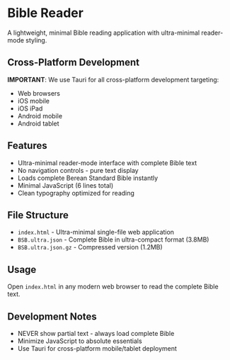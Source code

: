 # Bible Reader

A lightweight, minimal Bible reading application with ultra-minimal reader-mode styling.

## Cross-Platform Development

**IMPORTANT**: We use Tauri for all cross-platform development targeting:
- Web browsers
- iOS mobile
- iOS iPad
- Android mobile
- Android tablet

## Features

- Ultra-minimal reader-mode interface with complete Bible text
- No navigation controls - pure text display
- Loads complete Berean Standard Bible instantly
- Minimal JavaScript (6 lines total)
- Clean typography optimized for reading

## File Structure

- `index.html` - Ultra-minimal single-file web application
- `BSB.ultra.json` - Complete Bible in ultra-compact format (3.8MB)
- `BSB.ultra.json.gz` - Compressed version (1.2MB)

## Usage

Open `index.html` in any modern web browser to read the complete Bible text.

## Development Notes

- NEVER show partial text - always load complete Bible
- Minimize JavaScript to absolute essentials
- Use Tauri for cross-platform mobile/tablet deployment